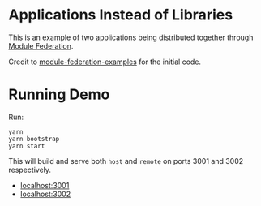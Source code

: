 # Applications Instead of Libraries

This is an example of two applications being distributed together through [Module Federation](https://webpack.js.org/concepts/module-federation/).

Credit to [module-federation-examples](https://github.com/module-federation/module-federation-examples/tree/master/shared-context) for the initial code.

# Running Demo

Run:

```
yarn
yarn bootstrap
yarn start
```

This will build and serve both `host` and `remote` on ports 3001 and 3002 respectively.

- [localhost:3001](http://localhost:3001/)
- [localhost:3002](http://localhost:3002/)
